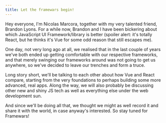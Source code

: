 ```yaml
---
title: Let the framewars begin!
---
```


Hey everyone, I'm Nicolas Marcora, together with my very talented friend, Brandon Lyons. For a while now, Brandon and I have been bickering about which JavaScript UI Framework/library is better (spoiler alert: it's totally React, but he thinks it's Vue for some odd reason that still escapes me).

One day, not very long ago at all, we realised that in the last couple of years we've both ended up getting comfortable with our respective frameworks, and that merely swinging our frameworks around was not going to get us anywhere, so we've decided to leave our trenches and form a truce.

Long story short, we'll be talking to each other about how Vue and React compare, starting from the very foundations to perhaps building some more advanced, real apps. Along the way, we will also probably be discussing other new and shiny JS tech as well as everything else under the web development sun.

And since we'll be doing all that, we thought we might as well record it and share it with the world, in case anyway's interested. So stay tuned for Framewars!
